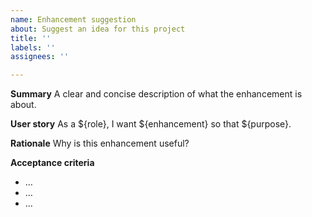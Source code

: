 ```yaml
---
name: Enhancement suggestion
about: Suggest an idea for this project
title: ''
labels: ''
assignees: ''

---
```


**Summary**
A clear and concise description of what the enhancement is about.

**User story**
As a ${role}, I want ${enhancement} so that ${purpose}.

**Rationale**
Why is this enhancement useful?

**Acceptance criteria**
- …
- …
- …
